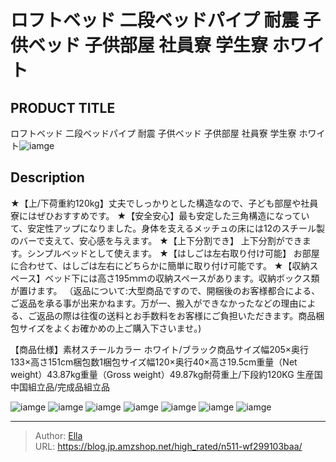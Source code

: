 # ロフトベッド 二段ベッドパイプ 耐震 子供ベッド 子供部屋 社員寮 学生寮 ホワイト


## PRODUCT TITLE 

ロフトベッド 二段ベッドパイプ 耐震 子供ベッド 子供部屋 社員寮 学生寮 ホワイト![iamge](https://b2bfiles1.gigab2b.cn/image/wkseller/303/193201铁架床/20200522_25e092a1178a762acda0733c5592e983.jpg)

## Description

★【上/下荷重約120kg】丈夫でしっかりとした構造なので、子ども部屋や社員寮にはぜひおすすめです。
★【安全安心】最も安定した三角構造になっていて、安定性アップになりました。身体を支えるメッチュの床には12のスチール製のバーで支えて、安心感を与えます。
★【上下分割でき】 上下分割ができます。シンプルベッドとして使えます。
★【はしごは左右取り付け可能】 お部屋に合わせて、はしごは左右にどちらかに簡単に取り付け可能です。
★【収納スペース】ベッド下には高さ195ｍｍの収納スペースがあります。収納ボックス類が置けます。
（返品について:大型商品ですので、開梱後のお客様都合による、ご返品を承る事が出来かねます。万が一、搬入ができなかったなどの理由による、ご返品の際は往復の送料とお手数料をお客様にご負担いただきます。商品梱包サイズをよくお確かめの上ご購入下さいませ。)

【商品仕様】素材スチールカラー	ホワイト/ブラック商品サイズ幅205×奥行133×高さ151cm梱包数1梱包サイズ幅120×奥行40×高さ19.5cm重量（Net weight）43.87kg重量（Gross weight）49.87kg耐荷重上/下段約120KG 生産国中国組立品/完成品組立品




![iamge](https://b2bfiles1.gigab2b.cn/image/wkseller/303/20230105_b6256b04f400acde56f21f148165ec20.jpg)
![iamge](https://b2bfiles1.gigab2b.cn/image/wkseller/303/193201铁架床/20200521_9a85ba86c8b348fceeb4c63186ca281d.jpg)
![iamge](https://b2bfiles1.gigab2b.cn/image/wkseller/303/193201铁架床/20200521_c9437f0f7feb412ecedf572d6525247d.jpg)
![iamge](https://b2bfiles1.gigab2b.cn/image/wkseller/303/193201铁架床/20200521_b0e0cc6fd030b89e9c1704abb4639d6c.jpg)
![iamge](https://b2bfiles1.gigab2b.cn/image/wkseller/303/20230105_95d3928cc7f627503a7abcbbd194db7e.jpg)
![iamge](nan)
![iamge](nan)


---

> Author: [Ella](https://blog.jp.amzshop.net/)  
> URL: https://blog.jp.amzshop.net/high_rated/n511-wf299103baa/  

